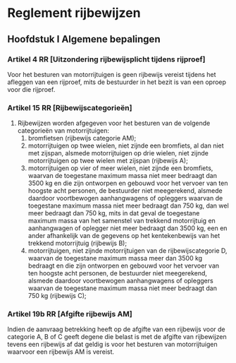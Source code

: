# Reglement rijbewijzen

## Hoofdstuk I Algemene bepalingen

### Artikel 4 RR [Uitzondering rijbewijsplicht tijdens rijproef]
Voor het besturen van motorrijtuigen is geen rijbewijs vereist tijdens het afleggen van een rijproef, mits de bestuurder in het bezit is van een oproep voor die rijproef.

### Artikel 15 RR [Rijbewijscategorieën]
1. Rijbewijzen worden afgegeven voor het besturen van de volgende categorieën van motorrijtuigen:
    1. bromfietsen (rijbewijs categorie AM);
    2. motorrijtuigen op twee wielen, niet zijnde een bromfiets, al dan niet met zijspan, alsmede motorrijtuigen op drie wielen, niet zijnde motorrijtuigen op twee wielen met zijspan (rijbewijs A);
    3. motorrijtuigen op vier of meer wielen, niet zijnde een bromfiets, waarvan de toegestane maximum massa niet meer bedraagt dan 3500 kg en die zijn ontworpen en gebouwd voor het vervoer van ten hoogste acht personen, de bestuurder niet meegerekend, alsmede daardoor voortbewogen aanhangwagens of opleggers waarvan de toegestane maximum massa niet meer bedraagt dan 750 kg, dan wel meer bedraagt dan 750 kg, mits in dat geval de toegestane maximum massa van het samenstel van trekkend motorrijtuig en aanhangwagen of oplegger niet meer bedraagt dan 3500 kg, een en ander afhankelijk van de gegevens op het kentekenbewijs van het trekkend motorrijtuig (rijbewijs B);
    4. motorrijtuigen, niet zijnde motorrijtuigen van de rijbewijscategorie D, waarvan de toegestane maximum massa meer dan 3500 kg bedraagt en die zijn ontworpen en gebouwd voor het vervoer van ten hoogste acht personen, de bestuurder niet meegerekend, alsmede daardoor voortbewogen aanhangwagens of opleggers waarvan de toegestane maximum massa niet meer bedraagt dan 750 kg (rijbewijs C);

### Artikel 19b RR [Afgifte rijbewijs AM]
Indien de aanvraag betrekking heeft op de afgifte van een rijbewijs voor de categorie A, B of C geeft degene die belast is met de afgifte van rijbewijzen tevens een rijbewijs af dat geldig is voor het besturen van motorrijtuigen waarvoor een rijbewijs AM is vereist.